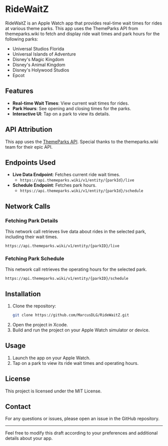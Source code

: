 # RideWaitZ

RideWaitZ is an Apple Watch app that provides real-time wait times for rides at various theme parks. This app uses the ThemeParks API from themeparks.wiki to fetch and display ride wait times and park hours for the following parks:
- Universal Studios Florida
- Universal Islands of Adventure
- Disney's Magic Kingdom
- Disney's Animal Kingdom
- Disney's Holywood Studios
- Epcot

## Features

- **Real-time Wait Times**: View current wait times for rides.
- **Park Hours**: See opening and closing times for the parks.
- **Interactive UI**: Tap on a park to view its details.

## API Attribution

This app uses the [ThemeParks API](https://api.themeparks.wiki/docs). Special thanks to the themeparks.wiki team for their epic API.

## Endpoints Used

- **Live Data Endpoint**: Fetches current ride wait times.
  - `https://api.themeparks.wiki/v1/entity/{parkId}/live`
- **Schedule Endpoint**: Fetches park hours.
  - `https://api.themeparks.wiki/v1/entity/{parkId}/schedule`

## Network Calls

### Fetching Park Details

This network call retrieves live data about rides in the selected park, including their wait times.

```
https://api.themeparks.wiki/v1/entity/{parkID}/live
```

### Fetching Park Schedule

This network call retrieves the operating hours for the selected park.

```
https://api.themeparks.wiki/v1/entity/{parkID}/schedule
```

## Installation

1. Clone the repository:
   ```bash
   git clone https://github.com/MarcusDLG/RideWaitZ.git
   ```
2. Open the project in Xcode.
3. Build and run the project on your Apple Watch simulator or device.

## Usage

1. Launch the app on your Apple Watch.
2. Tap on a park to view its ride wait times and operating hours.

## License

This project is licensed under the MIT License.

## Contact

For any questions or issues, please open an issue in the GitHub repository.

---

Feel free to modify this draft according to your preferences and additional details about your app.

